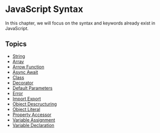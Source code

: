 # JavaScript Syntax

In this chapter,
we will focus on the syntax and keywords already exist in JavaScript.

## Topics

- [String](/pages/02-javascript-syntax/string.md)
- [Array](/pages/02-javascript-syntax/array.md)
- [Arrow Function](/pages/02-javascript-syntax/arrow-function.md)
- [Async Await](/pages/02-javascript-syntax/async-await.md)
- [Class](/pages/02-javascript-syntax/class.md)
- [Decorator](/pages/02-javascript-syntax/decorator.md)
- [Default Parameters](/pages/02-javascript-syntax/default-parameters.md)
- [Error](/pages/02-javascript-syntax/error.md)
- [Import Export](/pages/02-javascript-syntax/import-export.md)
- [Object Descructuring](/pages/02-javascript-syntax/object-destructuring.md)
- [Object Literal](/pages/02-javascript-syntax/object-literal.md)
- [Property Accessor](/pages/02-javascript-syntax/property-accessor.md)
- [Variable Assignment](/pages/02-javascript-syntax/variable-assignment.md)
- [Variable Declaration](/pages/02-javascript-syntax/variable-declaration.md)
